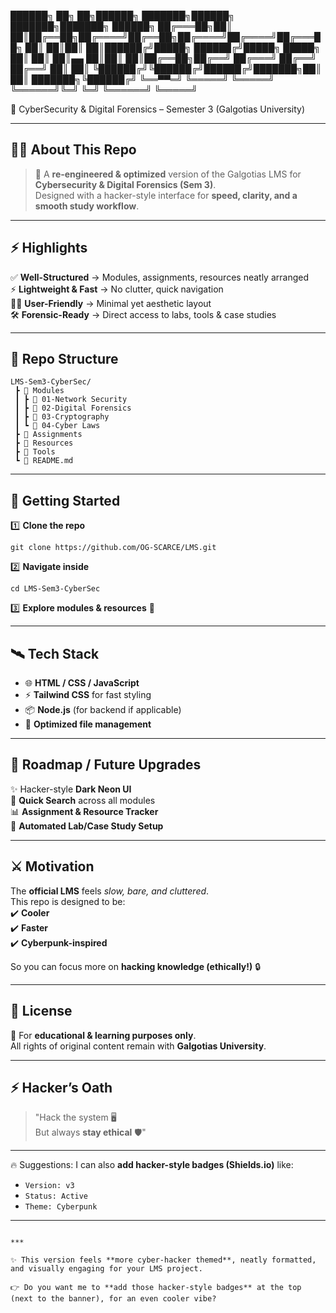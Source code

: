 ██████╗ ██╗ ██╗██████╗ ███████╗██████╗ ███████╗███████╗ ██████╗
██╔═══██╗██║ ██║██╔══██╗██╔════╝██╔══██╗██╔════╝██╔════╝██╔═══██╗
██║ ██║██║ ██║██████╔╝█████╗ ██████╔╝█████╗ █████╗ ██║ ██║
██║▄▄ ██║██║ ██║██╔══██╗██╔══╝ ██╔═══╝ ██╔══╝ ██╔══╝ ██║ ██║
╚██████╔╝╚██████╔╝██████╔╝███████╗██║ ██║ ███████╗╚██████╔╝
╚══▀▀═╝ ╚═════╝ ╚═════╝ ╚══════╝╚═╝ ╚═╝ ╚══════╝ ╚═════╝

🎯 CyberSecurity & Digital Forensics – Semester 3 (Galgotias University)


---

## 🕵️‍♂️ About This Repo  
> 🔐 A **re-engineered & optimized** version of the Galgotias LMS for **Cybersecurity & Digital Forensics (Sem 3)**.  
Designed with a hacker-style interface for **speed, clarity, and a smooth study workflow**.  

---

## ⚡ Highlights  
✅ **Well-Structured** → Modules, assignments, resources neatly arranged  
⚡ **Lightweight & Fast** → No clutter, quick navigation  
🧑‍💻 **User-Friendly** → Minimal yet aesthetic layout  
🛠️ **Forensic-Ready** → Direct access to labs, tools & case studies  

---

## 📁 Repo Structure  

```
LMS-Sem3-CyberSec/
 ┣ 📂 Modules
 ┃ ┣ 📜 01-Network Security
 ┃ ┣ 📜 02-Digital Forensics
 ┃ ┣ 📜 03-Cryptography
 ┃ ┗ 📜 04-Cyber Laws
 ┣ 📂 Assignments
 ┣ 📂 Resources
 ┣ 📂 Tools
 ┗ 📜 README.md
```

---

## 🚀 Getting Started  

1️⃣ **Clone the repo**
```
git clone https://github.com/OG-SCARCE/LMS.git
```

2️⃣ **Navigate inside**
```
cd LMS-Sem3-CyberSec
```

3️⃣ **Explore modules & resources** 🎉

---

## 🛰️ Tech Stack  
- 🌐 **HTML / CSS / JavaScript**  
- ⚡ **Tailwind CSS** for fast styling  
- 📦 **Node.js** (for backend if applicable)  
- 📂 **Optimized file management**  

---

## 🔮 Roadmap / Future Upgrades  
✨ Hacker-style **Dark Neon UI**  
🔎 **Quick Search** across all modules  
📊 **Assignment & Resource Tracker**  
🤖 **Automated Lab/Case Study Setup**  

---

## ⚔️ Motivation  
The **official LMS** feels *slow, bare, and cluttered*.  
This repo is designed to be:  
✔️ **Cooler**  
✔️ **Faster**  
✔️ **Cyberpunk-inspired**  

So you can focus more on **hacking knowledge (ethically!)** 🔒  

---

## 📜 License  
📌 For **educational & learning purposes only**.  
All rights of original content remain with **Galgotias University**.  

---

## ⚡ Hacker’s Oath  
> "Hack the system 🖥️  
> But always **stay ethical** 🛡️"

---

🔥 Suggestions: I can also **add hacker-style badges (Shields.io)** like:  
- `Version: v3`  
- `Status: Active`  
- `Theme: Cyberpunk`  

---
```

***

✨ This version feels **more cyber-hacker themed**, neatly formatted, and visually engaging for your LMS project.  

👉 Do you want me to **add those hacker-style badges** at the top (next to the banner), for an even cooler vibe?
